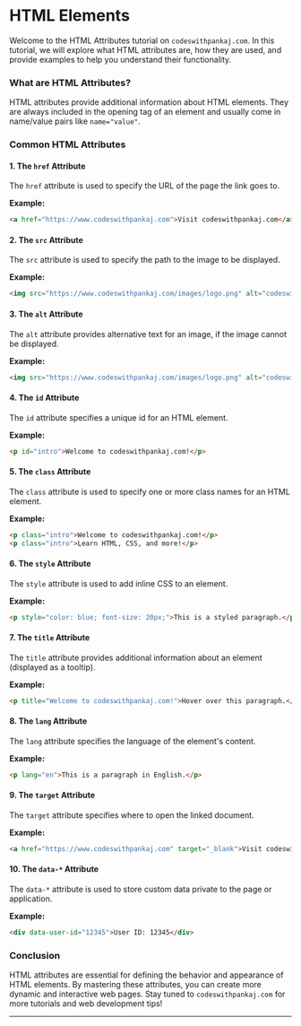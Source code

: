 # HTML Elements

Welcome to the HTML Attributes tutorial on `codeswithpankaj.com`. In this tutorial, we will explore what HTML attributes are, how they are used, and provide examples to help you understand their functionality.

### What are HTML Attributes?

HTML attributes provide additional information about HTML elements. They are always included in the opening tag of an element and usually come in name/value pairs like `name="value"`.

### Common HTML Attributes

#### 1. The `href` Attribute

The `href` attribute is used to specify the URL of the page the link goes to.

**Example:**

```html
<a href="https://www.codeswithpankaj.com">Visit codeswithpankaj.com</a>
```

#### 2. The `src` Attribute

The `src` attribute is used to specify the path to the image to be displayed.

**Example:**

```html
<img src="https://www.codeswithpankaj.com/images/logo.png" alt="codeswithpankaj Logo">
```

#### 3. The `alt` Attribute

The `alt` attribute provides alternative text for an image, if the image cannot be displayed.

**Example:**

```html
<img src="https://www.codeswithpankaj.com/images/logo.png" alt="codeswithpankaj Logo">
```

#### 4. The `id` Attribute

The `id` attribute specifies a unique id for an HTML element.

**Example:**

```html
<p id="intro">Welcome to codeswithpankaj.com!</p>
```

#### 5. The `class` Attribute

The `class` attribute is used to specify one or more class names for an HTML element.

**Example:**

```html
<p class="intro">Welcome to codeswithpankaj.com!</p>
<p class="intro">Learn HTML, CSS, and more!</p>
```

#### 6. The `style` Attribute

The `style` attribute is used to add inline CSS to an element.

**Example:**

```html
<p style="color: blue; font-size: 20px;">This is a styled paragraph.</p>
```

#### 7. The `title` Attribute

The `title` attribute provides additional information about an element (displayed as a tooltip).

**Example:**

```html
<p title="Welcome to codeswithpankaj.com!">Hover over this paragraph.</p>
```

#### 8. The `lang` Attribute

The `lang` attribute specifies the language of the element's content.

**Example:**

```html
<p lang="en">This is a paragraph in English.</p>
```

#### 9. The `target` Attribute

The `target` attribute specifies where to open the linked document.

**Example:**

```html
<a href="https://www.codeswithpankaj.com" target="_blank">Visit codeswithpankaj.com</a>
```

#### 10. The `data-*` Attribute

The `data-*` attribute is used to store custom data private to the page or application.

**Example:**

```html
<div data-user-id="12345">User ID: 12345</div>
```

### Conclusion

HTML attributes are essential for defining the behavior and appearance of HTML elements. By mastering these attributes, you can create more dynamic and interactive web pages. Stay tuned to `codeswithpankaj.com` for more tutorials and web development tips!

***
